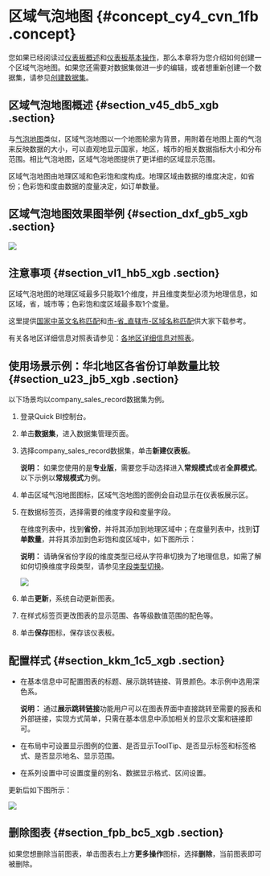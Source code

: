 # 区域气泡地图 {#concept_cy4_cvn_1fb .concept}

您如果已经阅读过[仪表板概述](cn.zh-CN/用户指南/仪表板制作/仪表板概述.md#)和[仪表板基本操作](cn.zh-CN/用户指南/仪表板制作/仪表板基本操作/仪表板基本操作概述.md#)，那么本章将为您介绍如何创建一个区域气泡地图。如果您还需要对数据集做进一步的编辑，或者想重新创建一个数据集，请参见[创建数据集](cn.zh-CN/用户指南/数据建模/管理数据集/创建数据集.md#)。

## 区域气泡地图概述 {#section_v45_db5_xgb .section}

与[气泡地图](cn.zh-CN/用户指南/仪表板制作/仪表板图表制作/气泡地图.md#)类似，区域气泡地图以一个地图轮廓为背景，用附着在地图上面的气泡来反映数据的大小，可以直观地显示国家，地区，城市的相关数据指标大小和分布范围。相比气泡地图，区域气泡地图提供了更详细的区域显示范围。

区域气泡地图由地理区域和色彩饱和度构成。地理区域由数据的维度决定，如省份；色彩饱和度由数据的度量决定，如订单数量。

## 区域气泡地图效果图举例 {#section_dxf_gb5_xgb .section}

![](http://static-aliyun-doc.oss-cn-hangzhou.aliyuncs.com/assets/img/20186/155555900639738_zh-CN.png)

## 注意事项 {#section_vl1_hb5_xgb .section}

区域气泡地图的地理区域最多只能取1个维度，并且维度类型必须为地理信息，如区域，省，城市等；色彩饱和度区域最多取1个度量。

这里提供[国家中英文名称匹配](http://docs-aliyun.cn-hangzhou.oss.aliyun-inc.com/assets/attach/55644/cn_zh/1499054271452/%E5%9B%BD%E5%AE%B6%E4%B8%AD%E8%8B%B1%E6%96%87%E5%90%8D%E7%A7%B0%E5%8C%B9%E9%85%8D.csv)和[市-省\_直辖市-区域名称匹配](http://docs-aliyun.cn-hangzhou.oss.aliyun-inc.com/assets/attach/55644/cn_zh/1499054305079/%E5%B8%82-%E7%9C%81_%E7%9B%B4%E8%BE%96%E5%B8%82-%E5%8C%BA%E5%9F%9F%E5%90%8D%E7%A7%B0%E5%8C%B9%E9%85%8D.csv)供大家下载参考。

有关各地区详细信息对照表请参见：[各地区详细信息对照表](http://docs-aliyun.cn-hangzhou.oss.aliyun-inc.com/assets/attach/48322/cn_zh/1534241743586/%E5%90%84%E5%9C%B0%E5%8C%BA%E8%AF%A6%E7%BB%86%E4%BF%A1%E6%81%AF%E5%AF%B9%E7%85%A7%E8%A1%A8.xls)。

## 使用场景示例：华北地区各省份订单数量比较 {#section_u23_jb5_xgb .section}

以下场景均以company\_sales\_record数据集为例。

1.  登录Quick BI控制台。
2.  单击**数据集**，进入数据集管理页面。
3.  选择company\_sales\_record数据集，单击**新建仪表板**。

    **说明：** 如果您使用的是**专业版**，需要您手动选择进入**常规模式**或者**全屏模式**。以下示例以**常规模式**为例。

4.  单击区域气泡地图图标，区域气泡地图的图例会自动显示在仪表板展示区。
5.  在数据标签页，选择需要的维度字段和度量字段。

    在维度列表中，找到**省份**，并将其添加到地理区域中；在度量列表中，找到**订单数量**，并将其添加到色彩饱和度区域中，如下图所示：

    **说明：** 请确保省份字段的维度类型已经从字符串切换为了地理信息，如需了解如何切换维度字段类型，请参见[字段类型切换](cn.zh-CN/用户指南/数据建模/管理数据集/字段类型切换.md#)。

    ![](http://static-aliyun-doc.oss-cn-hangzhou.aliyuncs.com/assets/img/20186/155555900611281_zh-CN.png)

6.  单击**更新**，系统自动更新图表。
7.  在样式标签页更改图表的显示范围、各等级数值范围的配色等。
8.  单击**保存**图标，保存该仪表板。

## 配置样式 {#section_kkm_1c5_xgb .section}

-   在基本信息中可配置图表的标题、展示跳转链接、背景颜色。本示例中选用深色系。

    **说明：** 通过**展示跳转链接**功能用户可以在图表界面中直接跳转至需要的报表和外部链接，实现方式简单，只需在基本信息中添加相关的显示文案和链接即可。

-   在布局中可设置显示图例的位置、是否显示ToolTip、是否显示标签和标签格式、是否显示地名、显示范围。
-   在系列设置中可设置度量的别名、数据显示格式、区间设置。

更新后如下图所示：

![](http://static-aliyun-doc.oss-cn-hangzhou.aliyuncs.com/assets/img/20186/155555900639735_zh-CN.png)

## 删除图表 {#section_fpb_bc5_xgb .section}

如果您想删除当前图表，单击图表右上方**更多操作**图标，选择**删除**，当前图表即可被删除。

